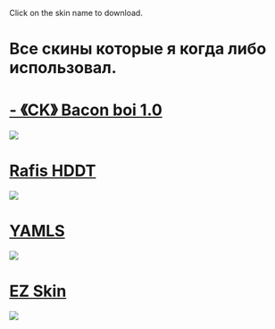 Click on the skin name to download.
# Все скины которые я когда либо использовал.

# [- 《CK》 Bacon boi 1.0](https://www.mediafire.com/file/b8u627rrcmx3b08/-_%25E3%2580%258ACK%25E3%2580%258B_Bacon_boi_1.0.osk/file) 
![](https://skins.osuck.net/uploads/posts/2021-02/1614321855_screenshot9399.jpg) 


# [Rafis HDDT](https://www.mediafire.com/file/r0lnxzg8a0if31m/Rafis_HDDT_2018_Refreshed_%255BRK%255D.osk/file) 
![](https://skins.osuck.net/uploads/posts/2021-07/1625219207_1.jpeg) 

# [YAMLS](https://www.mediafire.com/folder/olxeduktb1o1h/YAMLS) 
![](https://i.imgur.com/fY0DHtc.png) 

# [EZ Skin](https://lucario.s-ul.eu/HyIlTLVs) 
![](https://osu.ppy.sh/ss/17612150/e3fb) 


